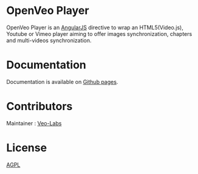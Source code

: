 # OpenVeo Player

OpenVeo Player is an [AngularJS](https://angularjs.org/) directive to wrap an HTML5(Video.js), Youtube or Vimeo player aiming to offer images synchronization, chapters and multi-videos synchronization.

# Documentation

Documentation is available on [Github pages](http://veo-labs.github.io/openveo-player/2.1.2).

# Contributors

Maintainer : [Veo-Labs](http://www.veo-labs.com/)

# License

[AGPL](http://www.gnu.org/licenses/agpl-3.0.en.html)
